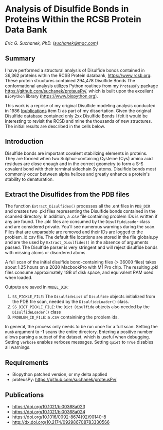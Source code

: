 # Analysis of Disulfide Bonds in Proteins Within the RCSB Protein Data Bank
*Eric G. Suchanek, PhD. (suchanek@mac.com)* <br>

## Summary
I have performed a structural analysis of Disulfide bonds contained in 36,362 proteins within the RCSB Protein databank, https://www.rcsb.org. These protein structures contained 294,478 Disulfide Bonds  The conformational analysis utilizes Python routines from my ``ProteusPy`` package https://github.com/suchanek/proteusPy/, which is built upon the excellent ``BioPython`` library (https://www.biopython.org). 

This work is a reprise of my original Disulfide modeling analysis conducted in 1986 ([publications](#publications) item 1) as part of my dissertation. Given the original Disulfide database contained only 2xx Disulfide Bonds I felt it would be interesting to revisit the RCSB and mine the thousands of new structures. The initial results are described in the cells below.


## Introduction
Disulfide bonds are important covalent stabilizing elements in proteins. They are formed when two Sulphur-containing Cysteine (Cys) amino acid residues are close enough and in the correct geometry to form a S-S covalent bond with their terminal sidechain Sγ atoms. Disulfide bonds most commonly occur between alpha helices and greatly enhance a protein's stability to denaturation. 

## Extract the Disulfides from the PDB files
The function ``Extract_Disulfides()`` processes all the .ent files in ``PDB_DIR`` and creates two .pkl files representing the Disulfide bonds contained in the scanned directory. In addition, a .csv file containing problem IDs is written if any are found. The .pkl files are consumed by the ``DisulfideLoader`` class and are considered private. You'll see numerous warnings during the scan. Files that are unparsable are removed and their IDs are logged to the problem_id.csv file. The default file locations are stored in the file globals.py and are the used by ``Extract_Disulfides()`` in the absence of arguments passed. The Disulfide parser is very stringent and will reject disulfide bonds with missing atoms or disordered atoms.

A full scan of the initial disulfide bond-containing files (> 36000 files) takes about 1.25 hours on a 2020 MacbookPro with M1 Pro chip. The resulting .pkl files consume approximately 1GB of disk space, and equivalent RAM used when loaded.

Outputs are saved in ``MODEL_DIR``:
1) ``SS_PICKLE_FILE``: The ``DisulfideList`` of ``Disulfide`` objects initialized from the PDB file scan, needed by the ``DisulfideLoader()`` class.
2) ``SS_DICT_PICKLE_FILE``: the ``Dict Disulfide`` objects also needed by the ``DisulfideLoader()`` class
3) ``PROBLEM_ID_FILE``: a .csv containining the problem ids.

In general, the process only needs to be run once for a full scan. Setting the ``numb`` argument to -1 scans the entire directory. Entering a positive number allows parsing a subset of the dataset, which is useful when debugging. Setting ``verbose`` enables verbose messages. Setting ``quiet`` to ``True`` disables all warnings.


## Requirements
 - Biopython patched version, or my delta applied
 - proteusPy: https://github.com/suchanek/proteusPy/


## Publications
* https://doi.org/10.1021/bi00368a023
* https://doi.org/10.1021/bi00368a024
* https://doi.org/10.1016/0092-8674(92)90140-8
* http://dx.doi.org/10.2174/092986708783330566

